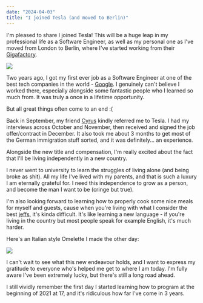 ```yaml
---
date: "2024-04-03"
title: "I joined Tesla (and moved to Berlin)"
---
```


I'm pleased to share I joined Tesla! This will be a huge leap in my professional life as a Software Engineer, as well as my personal one as I've moved from London to Berlin, where I've started working from their [Gigafactory](https://www.tesla.com/en_eu/giga-berlin).

![](welcome-tesla.png)

Two years ago, I got my first ever job as a Software Engineer at one of the best tech companies in the world - [Google](https://parsam.io/joined-google). I genuinely can't believe I worked there, especially alongside some fantastic people who I learned so much from. It was truly a once in a lifetime opportunity.

But all great things often come to an end :(

Back in September, my friend [Cyrus](https://twitter.com/CyrusYari) kindly referred me to Tesla. I had my interviews across October and November, then received and signed the job offer/contract in December. It also took me about 3 months to get most of the German immigration stuff sorted, and it was definitely... an experience.

Alongside the new title and compensation, I'm really excited about the fact that I'll be living independently in a new country.

I never went to university to learn the struggles of living alone (and being broke as shit). All my life I've lived with my parents, and that is such a luxury I am eternally grateful for. I need this independence to grow as a person, and become the man I want to be (cringe but true).

I'm also looking forward to learning how to properly cook some nice meals for myself and guests, cause when you're living with what I consider the best [jeffs](https://www.youtube.com/watch?v=HD59d5vJ_kk), it's kinda difficult. It's like learning a new language - if you're living in the country but most people speak for example English, it's much harder.

Here's an Italian style Omelette I made the other day:

![](omelette.jpeg)

I can't wait to see what this new endeavour holds, and I want to express my gratitude to everyone who's helped me get to where I am today. I'm fully aware I've been extremely lucky, but there's still a long road ahead.

I still vividly remember the first day I started learning how to program at the beginning of 2021 at 17, and it's ridiculous how far I've come in 3 years.
